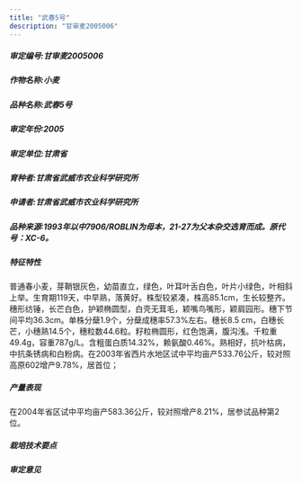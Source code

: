 ```yaml
---
title: "武春5号"
description: "甘审麦2005006"
---
```

##### 审定编号:甘审麦2005006

##### 作物名称:小麦

##### 品种名称:武春5号

##### 审定年份:2005

##### 审定单位:甘肃省

##### 育种者:甘肃省武威市农业科学研究所

##### 申请者:甘肃省武威市农业科学研究所

##### 品种来源:1993年以中7906/ROBLIN为母本，21-27为父本杂交选育而成。原代号：XC-6。

##### 特征特性
普通春小麦，芽鞘银灰色，幼苗直立，绿色，叶耳叶舌白色，叶片小绿色，叶相斜上举。生育期119天，中早熟，落黄好。株型较紧凑，株高85.1cm，生长较整齐。穗形纺锤，长芒白色，护颖椭圆型，白壳无茸毛，颖嘴鸟嘴形，颖肩园形。穗下节间平均36.3cm。单株分蘖1.9个，分蘖成穗率57.3%左右。穗长8.5 cm，白穗长芒，小穗熟14.5个，穗粒数44.6粒。籽粒椭圆形，红色饱满，腹沟浅。千粒重49.4g，容重787g/L。含粗蛋白质14.32%，赖氨酸0.46%。熟相好，抗叶枯病，中抗条锈病和白粉病。在2003年省西片水地区试中平均亩产533.76公斤，较对照高原602增产9.78%，居首位；

##### 产量表现
在2004年省区试中平均亩产583.36公斤，较对照增产8.21%，居参试品种第2位。

##### 栽培技术要点


##### 审定意见

